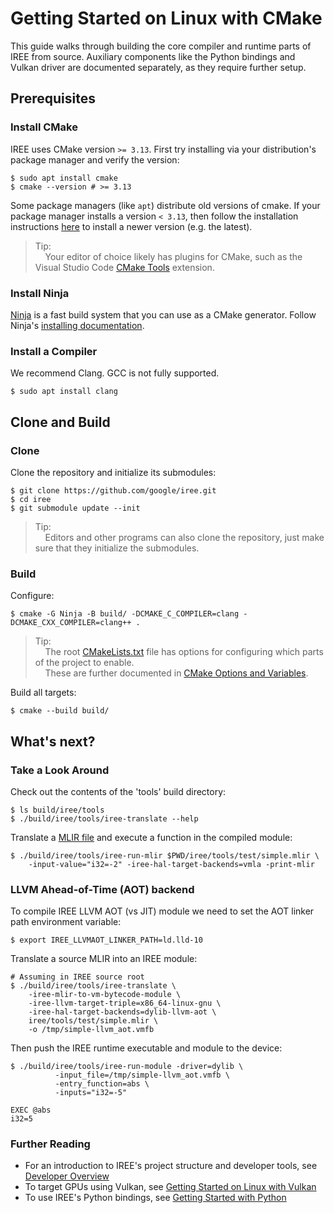 # Getting Started on Linux with CMake

<!--
Notes to those updating this guide:

    * This document should be __simple__ and cover essential items only.
      Notes for optional components should go in separate files.

    * This document parallels getting_started_windows_cmake.md and
      getting_started_macos_bazel.md
      Please keep them in sync.
-->

This guide walks through building the core compiler and runtime parts of IREE
from source. Auxiliary components like the Python bindings and Vulkan driver are
documented separately, as they require further setup.

## Prerequisites

### Install CMake

IREE uses CMake version `>= 3.13`. First try installing via your distribution's
package manager and verify the version:

```shell
$ sudo apt install cmake
$ cmake --version # >= 3.13
```

Some package managers (like `apt`) distribute old versions of cmake. If your
package manager installs a version `< 3.13`, then follow the installation
instructions [here](https://cmake.org/install/) to install a newer version (e.g.
the latest).

> Tip:<br>
> &nbsp;&nbsp;&nbsp;&nbsp;Your editor of choice likely has plugins for CMake,
> such as the Visual Studio Code
> [CMake Tools](https://github.com/microsoft/vscode-cmake-tools) extension.

### Install Ninja

[Ninja](https://ninja-build.org/) is a fast build system that you can use as a
CMake generator. Follow Ninja's
[installing documentation](https://github.com/ninja-build/ninja/wiki/Pre-built-Ninja-packages).

### Install a Compiler

We recommend Clang. GCC is not fully supported.

```shell
$ sudo apt install clang
```

## Clone and Build

### Clone

Clone the repository and initialize its submodules:

```shell
$ git clone https://github.com/google/iree.git
$ cd iree
$ git submodule update --init
```

> Tip:<br>
> &nbsp;&nbsp;&nbsp;&nbsp;Editors and other programs can also clone the
> repository, just make sure that they initialize the submodules.

### Build

Configure:

```shell
$ cmake -G Ninja -B build/ -DCMAKE_C_COMPILER=clang -DCMAKE_CXX_COMPILER=clang++ .
```

> Tip:<br>
> &nbsp;&nbsp;&nbsp;&nbsp;The root
> [CMakeLists.txt](https://github.com/google/iree/blob/main/CMakeLists.txt)
> file has options for configuring which parts of the project to enable.<br>
> &nbsp;&nbsp;&nbsp;&nbsp;These are further documented in [CMake Options and Variables](cmake_options_and_variables.md).

Build all targets:

```shell
$ cmake --build build/
```

## What's next?

### Take a Look Around

Check out the contents of the 'tools' build directory:

```shell
$ ls build/iree/tools
$ ./build/iree/tools/iree-translate --help
```

Translate a
[MLIR file](https://github.com/google/iree/blob/main/iree/tools/test/simple.mlir)
and execute a function in the compiled module:

```shell
$ ./build/iree/tools/iree-run-mlir $PWD/iree/tools/test/simple.mlir \
    -input-value="i32=-2" -iree-hal-target-backends=vmla -print-mlir
```

### LLVM Ahead-of-Time (AOT) backend

To compile IREE LLVM AOT (vs JIT) module we need to set the AOT linker path environment variable:

```shell
$ export IREE_LLVMAOT_LINKER_PATH=ld.lld-10
```

Translate a source MLIR into an IREE module:

```shell
# Assuming in IREE source root
$ ./build/iree/tools/iree-translate \
    -iree-mlir-to-vm-bytecode-module \
    -iree-llvm-target-triple=x86_64-linux-gnu \
    -iree-hal-target-backends=dylib-llvm-aot \
    iree/tools/test/simple.mlir \
    -o /tmp/simple-llvm_aot.vmfb
```

Then push the IREE runtime executable and module to the device:

```shell
$ ./build/iree/tools/iree-run-module -driver=dylib \
          -input_file=/tmp/simple-llvm_aot.vmfb \
          -entry_function=abs \
          -inputs="i32=-5"

EXEC @abs
i32=5
```


### Further Reading

*   For an introduction to IREE's project structure and developer tools, see
    [Developer Overview](../developing_iree/developer_overview.md)
*   To target GPUs using Vulkan, see
    [Getting Started on Linux with Vulkan](getting_started_linux_vulkan.md)
*   To use IREE's Python bindings, see
    [Getting Started with Python](getting_started_python.md)
